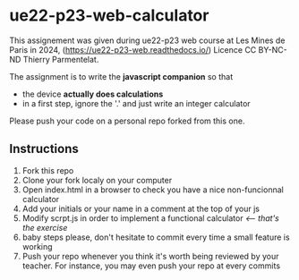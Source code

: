 # ue22-p23-web-calculator

This assignement was given during ue22-p23 web course at Les Mines de Paris in 2024, (https://ue22-p23-web.readthedocs.io/) Licence CC BY-NC-ND Thierry Parmentelat.

The assignment is to write the **javascript companion** so that

* the device **actually does calculations**
* in a first step, ignore the '.' and just write an integer calculator

Please push your code on a personal repo forked from this one.

## Instructions

1. Fork this repo
1. Clone your fork localy on your computer
2. Open index.html in a browser to check you have a nice non-funcionnal calculator
3. Add your initials or your name in a comment at the top of your js
4. Modify scrpt.js in order to implement a functional calculator *<-- that's the exercise*
5. baby steps please, don't hesitate to commit every time a small feature is working
6. Push your repo whenever you think it's worth being reviewed by your teacher. For instance, you may even push your repo at every commits
